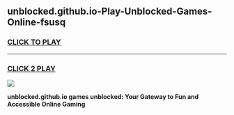 
## unblocked.github.io-Play-Unblocked-Games-Online-fsusq
<h3>
<a href="https://premium76.site?title=unblocked.github.io&ref=25A">CLICK TO PLAY</a></h3>
<hr>

<h3>
<a href="https://premium76.site?title=unblocked.github.io&ref=25A">CLICK 2 PLAY</a>
  
</h3>

<a href="https://premium76.site?title=unblocked.github.io&ref=25A"><img src="https://clearcache.store/games.png"></a>


**unblocked.github.io games unblocked: Your Gateway to Fun and Accessible Online Gaming**
